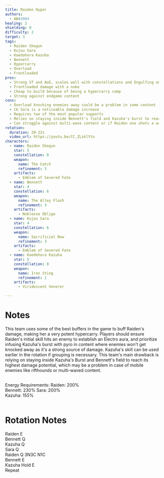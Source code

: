 ```yaml
---
title: Raiden Hyper
authors:
  - AB#2084
healing: 2
shielding: 0
difficulty: 2
target: 3
tags:
  - Raiden Shogun
  - Kujou Sara
  - Kaedahara Kazuha
  - Bennett
  - Hypercarry
  - Overload
  - Frontloaded
pros:
  - Strong ST and AoE, scales well with constellations and Engulfing on Raiden
  - Frontloaded damage with a nuke
  - Cheap to build because of being a hypercarry comp
  - Strong against endgame content
cons: 
  - Overload knocking enemies away could be a problem in some content
  - C6 Sara is a noticeable damage increase
  - Requires two of the most popular supports
  - Relies on staying inside Bennett's field and Kazuha's burst to reach its damage potential
  - Can struggle against multi-wave content or if Raiden one shots a wave and generates no energy
rotation:
  duration: 20-22s
  video_url: https://youtu.be/CC_ZLzklYto
characters:
  - name: Raiden Shogun
    star: 5
    constellation: 0
    weapon:
      name: The Catch
      refinement: 5
    artifacts:
      - Emblem of Severed Fate
  - name: Bennett
    star: 4
    constellation: 6
    weapon:
      name: The Alley Flash
      refinement: 3
    artifacts:
      - Noblesse Oblige
  - name: Kujou Sara
    star: 4
    constellation: 6
    weapon:
      name: Sacrificial Bow 
      refinement: 3
    artifacts:
      - Emblem of Severed Fate
  - name: Kaedehara Kazuha
    star: 5
    constellation: 0
    weapon:
      name: Iron Sting
      refinement: 1
    artifacts:
      - Viridescent Venerer

---
```


# **Notes**
This team uses some of the best buffers in the game to buff Raiden's damage, making her a very potent hypercarry. Players should ensure Raiden's initial skill hits an enemy to establish an Electro aura, and prioritize infusing Kazuha's burst with pyro in content where enemies won't get knocked away as it's a strong source of damage. Kazuha's skill can be used earlier in the rotation if grouping is necessary. This team's main drawback is relying on staying inside Kazuha's Burst and Bennett's field to reach its highest damage potential, which may be a problem in case of mobile enemies like rifthounds or multi-waved content.
<br></br>

Energy Requirements:
Raiden: 200%  
Bennett: 230%
Sara: 200%  
Kazuha: 155%
<br></br>

# **Rotation Notes**  
Raiden E  
Bennett Q  
Kazuha Q  
Sara Q  
Raiden Q 3N3C N1C  
Bennett E  
Kazuha Hold E  
Repeat  